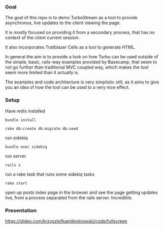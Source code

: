 ### Goal

The goal of this repo is to demo TurboStream as a tool to provide asynchronus, live updates to the client viewing the page.

It is mostly focused on providing it from a secondary process, that has no context of the client current session.

It also incorporates Trailblazer Cells as a tool to generate HTML.

In general the aim is to provide a look on how Turbo can be used outside of the simple, basic, rails-way examples provided by Basecamp, that seem to not go further than traditional MVC coupled way, which makes the tool seem more limited than it actually is.

The examples and code architecture is very simplistic still, as it aims to give you an idea of how the tool can be used to a very nice effect.

### Setup

Have redis installed

`bundle install`

`rake db:create db:migrate db:seed`

run sidekiq

`bundle exec sidekiq`

run server

`rails s`

run a rake task that runs some sidekiq tasks

`rake start`

open up posts index page in the browser and see the page getting updates live, from a process separated from the rails server. Incredible.


### Presentation

https://slides.com/krzysztofkamilpiotrowski/code/fullscreen
